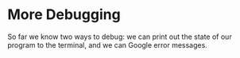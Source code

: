 # More Debugging

So far we know two ways to debug: we can print out the state of our program to the terminal, and we can Google error messages.


